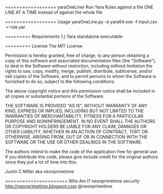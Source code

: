 ================== yaraOneLiner
Run Yara Rules against a file ONE LINE AT A TIME instead of against the whole file

================== Usage
yaraOneLine.py -e yara64.exe -f input.csv -r rule.yar

========= Requirements
1.) Yara standalone executable

========= License
The MIT License

Permission is hereby granted, free of charge, to any person obtaining a copy of this software and associated documentation files (the "Software"), to deal in the Software without restriction, including without limitation the rights to use, copy, modify, merge, publish, distribute, sublicense, and/or sell copies of the Software, and to permit persons to whom the Software is furnished to do so, subject to the following conditions:

The above copyright notice and this permission notice shall be included in all copies or substantial portions of the Software.

THE SOFTWARE IS PROVIDED "AS IS", WITHOUT WARRANTY OF ANY KIND, EXPRESS OR IMPLIED, INCLUDING BUT NOT LIMITED TO THE WARRANTIES OF MERCHANTABILITY, FITNESS FOR A PARTICULAR PURPOSE AND NONINFRINGEMENT. IN NO EVENT SHALL THE AUTHORS OR COPYRIGHT HOLDERS BE LIABLE FOR ANY CLAIM, DAMAGES OR OTHER LIABILITY, WHETHER IN AN ACTION OF CONTRACT, TORT OR OTHERWISE, ARISING FROM, OUT OF OR IN CONNECTION WITH THE SOFTWARE OR THE USE OR OTHER DEALINGS IN THE SOFTWARE.

The authors intend to make the code of the application free for general use. If you distribute this code, please give include credit for the original authors since they put a lot of time into this:

Justin C Miller aka neonprimetime

====================== Who Am I?
neonprimetime security http://neonprimetime.blogspot.com @neonprimetime
